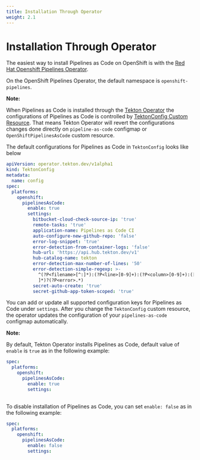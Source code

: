 ```yaml
---
title: Installation Through Operator
weight: 2.1
---
```

# Installation Through Operator

The easiest way to install Pipelines as Code on OpenShift is with the [Red Hat Openshift Pipelines Operator](https://docs.openshift.com/container-platform/latest/cicd/pipelines/installing-pipelines.html).

On the OpenShift Pipelines Operator, the default namespace is `openshift-pipelines`.

**Note:**

When Pipelines as Code is installed through the [Tekton Operator](https://github.com/tektoncd/operator) the configurations of Pipelines as Code is
controlled by [TektonConfig Custom Resource](https://github.com/tektoncd/operator/blob/main/docs/TektonConfig.md#openshiftpipelinesascode).
That means Tekton Operator will revert the configurations changes done directly on `pipeline-as-code` configmap or `OpenShiftPipelinesAsCode` custom resource.

The default configurations for Pipelines as Code in `TektonConfig` looks like below

```yaml
apiVersion: operator.tekton.dev/v1alpha1
kind: TektonConfig
metadata:
  name: config
spec:
  platforms:
    openshift:
      pipelinesAsCode:
        enable: true
        settings:
          bitbucket-cloud-check-source-ip: 'true'
          remote-tasks: 'true'
          application-name: Pipelines as Code CI
          auto-configure-new-github-repo: 'false'
          error-log-snippet: 'true'
          error-detection-from-container-logs: 'false'
          hub-url: 'https://api.hub.tekton.dev/v1'
          hub-catalog-name: tekton
          error-detection-max-number-of-lines: '50'
          error-detection-simple-regexp: >-
            ^(?P<filename>[^:]*):(?P<line>[0-9]+):(?P<column>[0-9]+):([
            ]*)?(?P<error>.*)
          secret-auto-create: 'true'
          secret-github-app-token-scoped: 'true'
```

You can add or update all supported configuration keys for Pipelines as Code under `settings`. After you change the `TektonConfig` custom resource, the operator updates the configuration of your `pipelines-as-code` configmap automatically.

**Note:**

By default, Tekton Operator installs Pipelines as Code, default value of `enable` is `true` as in the following example:

```yaml
spec:
  platforms:
    openshift:
      pipelinesAsCode:
        enable: true
        settings:
          
```

To disable installation of Pipelines as Code, you can set `enable: false` as in the following example:

```yaml
spec:
  platforms:
    openshift:
      pipelinesAsCode:
        enable: false
        settings:
          
```
